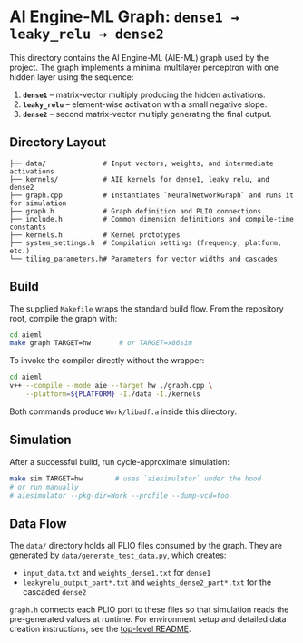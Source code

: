 # AI Engine-ML Graph: `dense1 → leaky_relu → dense2`

This directory contains the AI Engine-ML (AIE-ML) graph used by the project. The graph
implements a minimal multilayer perceptron with one hidden layer using the sequence:

1. **`dense1`** – matrix-vector multiply producing the hidden activations.
2. **`leaky_relu`** – element-wise activation with a small negative slope.
3. **`dense2`** – second matrix-vector multiply generating the final output.

## Directory Layout

```
├── data/              # Input vectors, weights, and intermediate activations
├── kernels/           # AIE kernels for dense1, leaky_relu, and dense2
├── graph.cpp          # Instantiates `NeuralNetworkGraph` and runs it for simulation
├── graph.h            # Graph definition and PLIO connections
├── include.h          # Common dimension definitions and compile-time constants
├── kernels.h          # Kernel prototypes
├── system_settings.h  # Compilation settings (frequency, platform, etc.)
└── tiling_parameters.h# Parameters for vector widths and cascades
```

## Build

The supplied `Makefile` wraps the standard build flow. From the repository
root, compile the graph with:

```bash
cd aieml
make graph TARGET=hw       # or TARGET=x86sim
```

To invoke the compiler directly without the wrapper:

```bash
cd aieml
v++ --compile --mode aie --target hw ./graph.cpp \
    --platform=${PLATFORM} -I./data -I./kernels
```

Both commands produce `Work/libadf.a` inside this directory.

## Simulation

After a successful build, run cycle-approximate simulation:

```bash
make sim TARGET=hw        # uses `aiesimulator` under the hood
# or run manually
# aiesimulator --pkg-dir=Work --profile --dump-vcd=foo
```

## Data Flow

The `data/` directory holds all PLIO files consumed by the graph. They are
generated by [`data/generate_test_data.py`](data/generate_test_data.py), which
creates:

- `input_data.txt` and `weights_dense1.txt` for `dense1`
- `leakyrelu_output_part*.txt` and `weights_dense2_part*.txt` for the cascaded
  `dense2`

`graph.h` connects each PLIO port to these files so that simulation reads the
pre-generated values at runtime. For environment setup and detailed data
creation instructions, see the [top-level README](../README.md).

